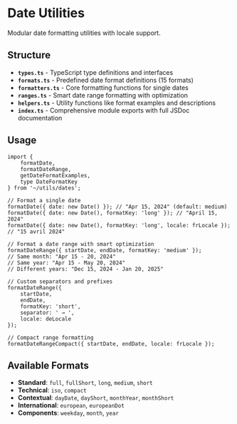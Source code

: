 # Date Utilities

Modular date formatting utilities with locale support.

## Structure

- **`types.ts`** - TypeScript type definitions and interfaces
- **`formats.ts`** - Predefined date format definitions (15 formats)
- **`formatters.ts`** - Core formatting functions for single dates
- **`ranges.ts`** - Smart date range formatting with optimization
- **`helpers.ts`** - Utility functions like format examples and descriptions
- **`index.ts`** - Comprehensive module exports with full JSDoc documentation

## Usage

```tsx
import {
	formatDate,
	formatDateRange,
	getDateFormatExamples,
	type DateFormatKey
} from '~/utils/dates';

// Format a single date
formatDate({ date: new Date() }); // "Apr 15, 2024" (default: medium)
formatDate({ date: new Date(), formatKey: 'long' }); // "April 15, 2024"
formatDate({ date: new Date(), formatKey: 'long', locale: frLocale }); // "15 avril 2024"

// Format a date range with smart optimization
formatDateRange({ startDate, endDate, formatKey: 'medium' });
// Same month: "Apr 15 - 20, 2024"
// Same year: "Apr 15 - May 20, 2024"
// Different years: "Dec 15, 2024 - Jan 20, 2025"

// Custom separators and prefixes
formatDateRange({
	startDate,
	endDate,
	formatKey: 'short',
	separator: ' → ',
	locale: deLocale
});

// Compact range formatting
formatDateRangeCompact({ startDate, endDate, locale: frLocale });
```

## Available Formats

- **Standard**: `full`, `fullShort`, `long`, `medium`, `short`
- **Technical**: `iso`, `compact`
- **Contextual**: `dayDate`, `dayShort`, `monthYear`, `monthShort`
- **International**: `european`, `europeanDot`
- **Components**: `weekday`, `month`, `year`
